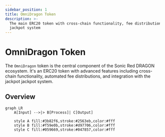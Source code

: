 ```yaml
---
sidebar_position: 1
title: OmniDragon Token
description: >-
  The main ERC20 token with cross-chain functionality, fee distributions, and
  jackpot system
---
```


# OmniDragon Token

The `OmniDragon` token is the central component of the Sonic Red DRAGON ecosystem. It's an ERC20 token with advanced features including cross-chain functionality, automated fee distributions, and integration with the jackpot jackpot system.

## Overview

```mermaid
graph LR
    A[Input] -->|> B[Process]| C[Output]
    
    style A fill:#3b82f6,stroke:#2563eb,color:#fff
    style B fill:#f59e0b,stroke:#d97706,color:#fff
    style C fill:#059669,stroke:#047857,color:#fff
``` 
